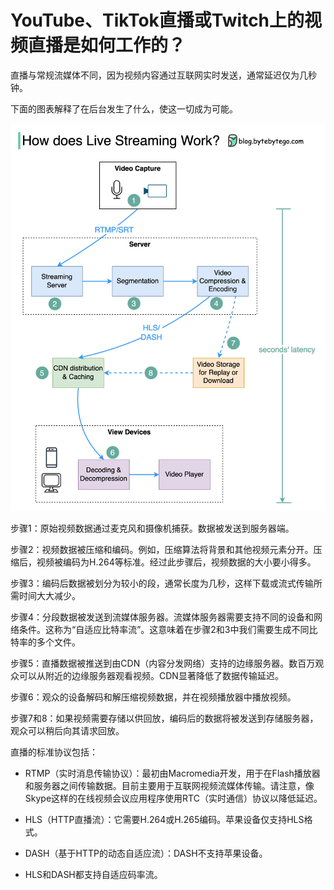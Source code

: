 # YouTube、TikTok直播或Twitch上的视频直播是如何工作的？


直播与常规流媒体不同，因为视频内容通过互联网实时发送，通常延迟仅为几秒钟。

下面的图表解释了在后台发生了什么，使这一切成为可能。

<p> <img src="../images/live_streaming_updated.jpg" style="width: 640px" /> </p>

步骤1：原始视频数据通过麦克风和摄像机捕获。数据被发送到服务器端。

步骤2：视频数据被压缩和编码。例如，压缩算法将背景和其他视频元素分开。压缩后，视频被编码为H.264等标准。经过此步骤后，视频数据的大小要小得多。

步骤3：编码后数据被划分为较小的段，通常长度为几秒，这样下载或流式传输所需时间大大减少。

步骤4：分段数据被发送到流媒体服务器。流媒体服务器需要支持不同的设备和网络条件。这称为“自适应比特率流”。这意味着在步骤2和3中我们需要生成不同比特率的多个文件。

步骤5：直播数据被推送到由CDN（内容分发网络）支持的边缘服务器。数百万观众可以从附近的边缘服务器观看视频。CDN显著降低了数据传输延迟。

步骤6：观众的设备解码和解压缩视频数据，并在视频播放器中播放视频。

步骤7和8：如果视频需要存储以供回放，编码后的数据将被发送到存储服务器，观众可以稍后向其请求回放。

直播的标准协议包括：

- RTMP（实时消息传输协议）：最初由Macromedia开发，用于在Flash播放器和服务器之间传输数据。目前主要用于互联网视频流媒体传输。请注意，像Skype这样的在线视频会议应用程序使用RTC（实时通信）协议以降低延迟。

- HLS（HTTP直播流）：它需要H.264或H.265编码。苹果设备仅支持HLS格式。

- DASH（基于HTTP的动态自适应流）：DASH不支持苹果设备。

- HLS和DASH都支持自适应码率流。